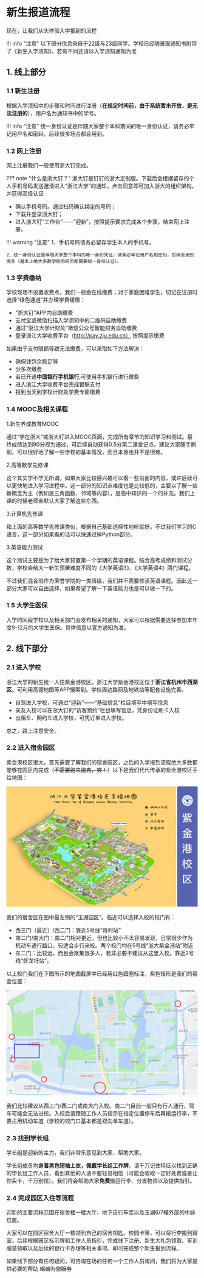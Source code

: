 # 新生报道流程
现在，让我们从头体验入学报到的流程

!!! info "注意"
    以下部分信息来自于22级与23级同学。学校已经随录取通知书附带了《新生入学须知》，若有不同还请以入学须知通知为准
    
## 1. 线上部分
### 1.1 新生注册
根据入学须知中的步骤和时间进行注册（**在规定时间前，由于系统暂未开放，是无法注册的**），用户名为通知书中的学号。

!!! info "注意"
    统一身份认证是伴随大家整个本科期间的唯一身份认证，请务必牢记用户名和密码，后续很多场合都会用到。

### 1.2 网上注册
网上注册我们一般使用浙大钉完成。

??? note "什么是浙大钉？"
    浙大钉是钉钉的浙大定制版。下载后会根据留存的个人手机号码发送邀请进入“浙江大学”的通知，点击同意即可加入浙大的组织架构，并获得高级认证

- 确认手机号码。通过扫码确认绑定的号码；
- 下载并登录浙大钉；
- 进入浙大钉“工作台”——“迎新”，按照提示要求完成各个步骤，结束网上注册。

!!! warning "注意"
    1、手机号码请务必留存学生本人的手机号。
    
    2、统一身份认证是伴随大家整个本科的唯一身份凭证，请务必牢记用户名和密码，后续会用到很多（基本上绝大多数学校的网页都需要统一身份认证）。
    
### 1.3 学费缴纳
学校现场不设置收费点，我们一般会在线缴费；对于家庭困难学生，切记在注册时选择“绿色通道”并办理学费缓缴：

- “浙大钉”APP内自助缴费
- 支付宝或微信扫描入学须知中的二维码自助缴费
- 通过“浙江大学计财处”微信公众号智能财务自助缴费
- 登录浙江大学收费平台（http://pay.zju.edu.cn） 按照提示缴费

如果由于支付限额导致无法缴费，可以采取如下方法解决：

- 确保钱包余额足够
- 分多次缴费
- 若已开通**中国银行手机银行**,可使用手机银行进行缴费
- 进入浙江大学收费平台完成银联支付
- 报到当天到学校计财处学费专窗缴费

### 1.4 MOOC及相关课程
1.新生养成教育MOOC

通过“学在浙大”或浙大钉进入MOOC页面，完成所有章节的知识学习和测试。最终成绩达到90分视为通过，可后续自动获得0.5分第二课堂记点。建议大家随手刷刷，可以很好地了解一些学校的基本情况，而且本身也并不是很难。

2.高等数学先修课

这个其实学不学无所谓。如果大家比较感兴趣可以看一些前面的内容，或许后续可以更快地进入学习进程中。这一部分的知识点难度也是比较低的，主要以了解一些新概念为主（例如反三角函数、邻域等内容），是高中知识的一个的补充。我们上课的时候老师会默认大家了解这些东西。

3.计算机先修课

和上面的高等数学先修课类似，根据自己基础选择性地听就好。不过我们学习的C语言，这一部分如果看的话可以快速过掉Python部分。

3.英语能力测试

这个测试主要是为了给大家预置第一个学期的英语课程。结合高考成绩和测试分数，学校会给大一新生预置难度不同的《大学英语3》、《大学英语4》两门课程。

不过我们混合班作为荣誉学院的一类班级，我们并不需要修读英语课程。因此这一部分大家可以自由选择，如果希望了解一下英语能力也是可以做一下的。
### 1.5 大学生医保
入学时间段学校以及相关部门会发布相关的通知，大家可以根据需要选择参加本年度9-12月的大学生医保。具体信息以官方通知为准。
## 2. 线下部分
### 2.1 进入学校
浙江大学的新生统一入住紫金港校区。浙江大学紫金港校区位于**浙江省杭州市西湖区**。可利用高德地图等APP搜索到。学校周边路网及地铁站等配套设施完善。

- 自驾进入学校，可通过“迎新”——“基础信息”栏目填写中填写信息
- 亲友入校可以在浙大钉的“访客预约”栏目填写信息，凭身份证刷卡入校
- 出租车、网约车进入学校，可凭订单进入学校。

总之，路上注意安全。
### 2.2 进入宿舍园区
紫金港校区很大，首先需要了解我们的宿舍园区，之后的入学报到流程绝大多数都能够在园区内完成（~~不需要跑来跑去，爽！~~）以下是我们代代传承的紫金港校区手绘地图：

![紫金港校区地图](need-pictures/tah.jpg)

我们的宿舍区在图中最左侧的“玉湖园区”。临近可以选择入校的校门有：

- 西三门（最近）/西二门：靠近5号线“蒋村站”
- 南二门/南大门：南二门相对更近，但也比较小不太容易发现，日常很少作为机动车通行路口，较适合步行来校。两个校门均在5号线“浙大紫金港站”附近
- 东二门：比较远，而且会聚集很多人，若非必要不建议从这里入校。靠近2号线“虾龙圩站”。

以上校门我们在下图所示的地图截屏中已经用红色圆圈标注，紫色矩形是我们的宿舍位置：

![紫金港校区地图——来自高德地图](need-pictures/紫金港地图——高德.png)

我们比较建议从西三门/西二门或南大门入校。南二门目前一般只有行人通行，驾车可能会无法进校。入校后请跟随工作人员指示在指定位置停车后再搬运行李，不要占用机动车道（学校的校门口基本都是双向单车道）。
### 2.3 找到学长组
学长组是迎新的主力，我们非常乐意见到大家、帮助大家。

学长组成员均**身着黑色短袖上衣，佩戴学长组工作牌**，请千万记住特征以找到正确的学长组工作人员，看到其他的人请不要轻易相信（可能会收取一定好处费或者让你买卡，千万别信）。我们将会帮助大家**免费**搬运行李、分发物资以及提供指引。
### 2.4 完成园区入住等流程
迎新的主要流程范围在宿舍楼一楼大厅、地下自行车库以及玉湖6/7幢外部的中庭位置。

大家可以在园区宿舍大厅一楼领到自己的宿舍钥匙、校园卡等，可以将行李搬到寝室。后续根据园区标示牌和工作人员指引，完成线下注册、新生大礼包领取、军训服装领取以及后续的银行卡办理等相关事项。即可完成整个新生报到流程。

如果线下部分有任何疑问，可咨询在场的任何一个工作人员询问，我们将为大家提供必要的帮助 ~~竭诚为您服务~~
